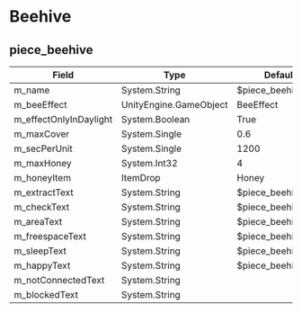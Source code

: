 # Beehive

## piece_beehive

|Field|Type|Default Value|
|-----|----|-------------|
|m_name|System.String|$piece_beehive|
|m_beeEffect|UnityEngine.GameObject|BeeEffect|
|m_effectOnlyInDaylight|System.Boolean|True|
|m_maxCover|System.Single|0.6|
|m_secPerUnit|System.Single|1200|
|m_maxHoney|System.Int32|4|
|m_honeyItem|ItemDrop|Honey|
|m_extractText|System.String|$piece_beehive_extract|
|m_checkText|System.String|$piece_beehive_check|
|m_areaText|System.String|$piece_beehive_area|
|m_freespaceText|System.String|$piece_beehive_freespace|
|m_sleepText|System.String|$piece_beehive_sleep|
|m_happyText|System.String|$piece_beehive_happy|
|m_notConnectedText|System.String||
|m_blockedText|System.String||

